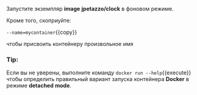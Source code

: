 Запустите экземпляр **image**  **jpetazzo/clock** в фоновом режиме. 

Кроме того, скоприуйте:

` --name=mycontainer `{{copy}} 

чтобы присвоить контейнеру произвольное имя

### Tip:
Если вы не уверены, выполните команду `docker run --help`{{execute}} чтобы определить правильный вариант запуска контейнера **Docker** в режиме **detached** **mode**.


